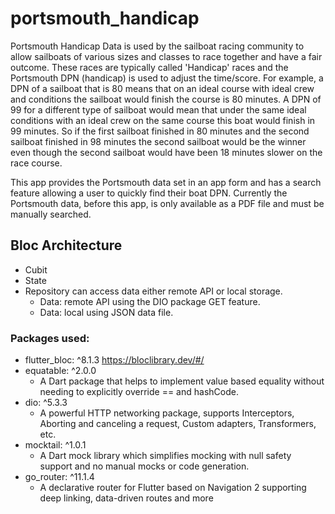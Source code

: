 # portsmouth_handicap
Portsmouth Handicap Data is used by the sailboat racing community to allow sailboats of various sizes and classes to race together and have a fair outcome. These races are typically called 'Handicap' races and the Portsmouth DPN (handicap) is used to adjust the time/score. For example, a DPN of a sailboat that is 80 means that on an ideal course with ideal crew and conditions the sailboat would finish the course is 80 minutes. A DPN of 99 for a different type of sailboat would mean that under the same ideal conditions with an ideal crew on the same course this boat would finish in 99 minutes. So if the first sailboat finished in 80 minutes and the second sailboat finished in 98 minutes the second sailboat would be the winner even though the second sailboat would have been 18 minutes slower on the race course.

This app provides the Portsmouth data set in an app form and has a search feature allowing a user to quickly find their boat DPN. Currently the Portsmouth data, before this app, is only available as a PDF file and must be manually searched.

## Bloc Architecture 
- Cubit
- State
- Repository can access data either remote API or local storage.
  - Data: remote API using the DIO package GET feature.
  - Data: local using JSON data file.
### Packages used:
- flutter_bloc: ^8.1.3 https://bloclibrary.dev/#/
- equatable: ^2.0.0
  - A Dart package that helps to implement value based equality without needing to explicitly override == and hashCode.
- dio: ^5.3.3 
  - A powerful HTTP networking package, supports Interceptors, Aborting and canceling a request, Custom adapters, Transformers, etc.
- mocktail: ^1.0.1 
  - A Dart mock library which simplifies mocking with null safety support and no manual mocks or code generation.
- go_router: ^11.1.4
  - A declarative router for Flutter based on Navigation 2 supporting deep linking, data-driven routes and more
